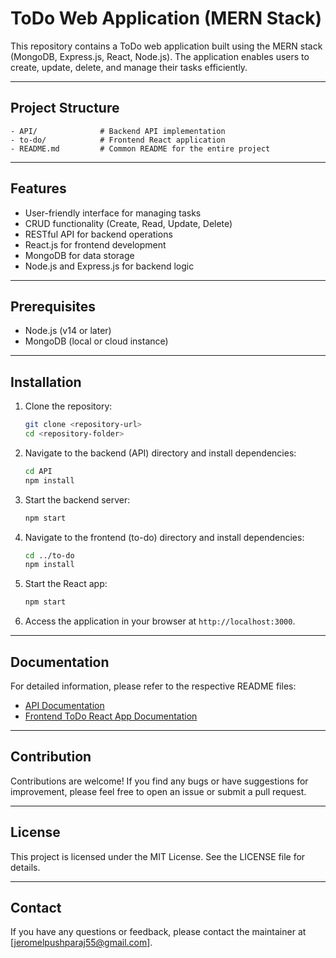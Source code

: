 ﻿# ToDo Web Application (MERN Stack)

This repository contains a ToDo web application built using the MERN stack (MongoDB, Express.js, React, Node.js). The application enables users to create, update, delete, and manage their tasks efficiently.

---

## Project Structure

```
- API/              # Backend API implementation
- to-do/            # Frontend React application
- README.md         # Common README for the entire project
```

---

## Features

- User-friendly interface for managing tasks
- CRUD functionality (Create, Read, Update, Delete)
- RESTful API for backend operations
- React.js for frontend development
- MongoDB for data storage
- Node.js and Express.js for backend logic

---

## Prerequisites

- Node.js (v14 or later)
- MongoDB (local or cloud instance)

---

## Installation

1. Clone the repository:
   ```bash
   git clone <repository-url>
   cd <repository-folder>
   ```

2. Navigate to the backend (API) directory and install dependencies:
   ```bash
   cd API
   npm install
   ```

3. Start the backend server:
   ```bash
   npm start
   ```

4. Navigate to the frontend (to-do) directory and install dependencies:
   ```bash
   cd ../to-do
   npm install
   ```

5. Start the React app:
   ```bash
   npm start
   ```

6. Access the application in your browser at `http://localhost:3000`.

---

## Documentation

For detailed information, please refer to the respective README files:

- [API Documentation](./API/README.md)
- [Frontend ToDo React App Documentation](./to-do/README.md)

---

## Contribution

Contributions are welcome! If you find any bugs or have suggestions for improvement, please feel free to open an issue or submit a pull request.

---

## License

This project is licensed under the MIT License. See the LICENSE file for details.

---

## Contact

If you have any questions or feedback, please contact the maintainer at [jeromelpushparaj55@gmail.com].

